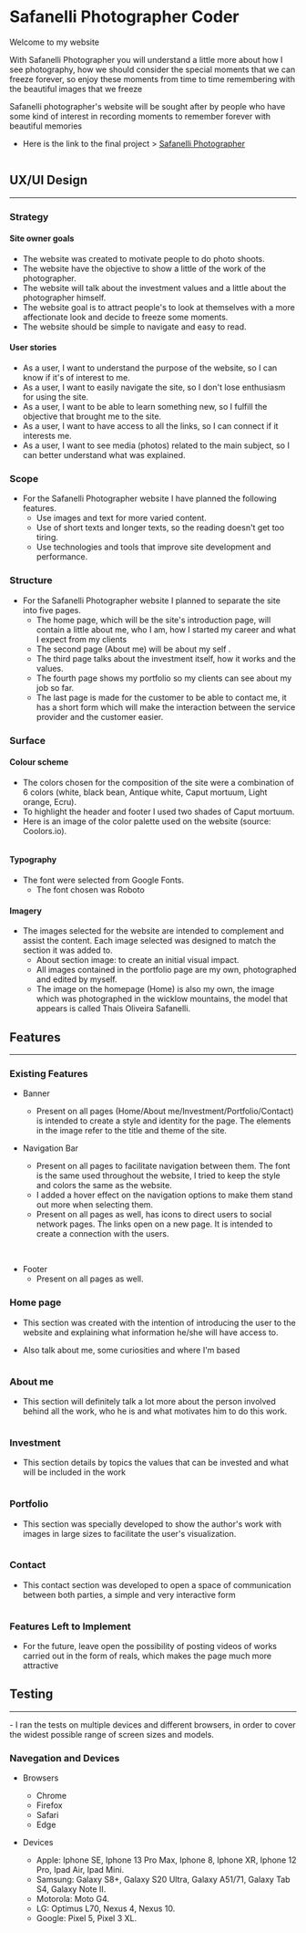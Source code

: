 # Safanelli Photographer Coder


 
 Welcome to my website

 With Safanelli Photographer you will understand a little more about how I see photography, how we should consider the special moments that we can freeze forever, so enjoy these moments from time to time remembering with the beautiful images that we freeze

 Safanelli photographer's website will be sought after by people who have some kind of interest in recording moments to remember forever with beautiful memories

 - Here is the link to the final project > [Safanelli Photographer](https://diogosafanelli.github.io/first-project-ci/)

 
 <img src="img/readme.png" alt="">

 ## UX/UI Design
 <hr>

 ### Strategy

#### Site owner goals

- The website was created to motivate people to do photo shoots.
- The website have the objective to show a little of the work of the photographer.
- The website will talk about the investment values and a little about the photographer himself.
- The website goal is to attract people's to look at themselves with a more affectionate look and decide to freeze some moments.
- The website should be simple to navigate and easy to read.

#### User stories

- As a user, I want to understand the purpose of the website, so I can know if it's of interest to me.
- As a user, I want to easily navigate the site, so I don't lose enthusiasm for using the site.
- As a user, I want to be able to learn something new, so I fulfill the objective that brought me to the site.
- As a user, I want to have access to all the links, so I can connect if it interests me.
- As a user, I want to see media (photos) related to the main subject, so I can better understand what was explained.

### Scope

- For the Safanelli Photographer website I have planned the following features.
  - Use images and text for more varied content.
  - Use of short texts and longer texts, so the reading doesn't get too tiring.
  - Use technologies and tools that improve site development and performance.

### Structure

- For the Safanelli Photographer website I planned to separate the site into five pages.
  - The home page, which will be the site's introduction page, will contain a little about me, who I am, how I started my career and what I expect from my clients
  - The second page (About me) will be about my self .
  - The third page talks about the investment itself, how it works and the values.
  - The fourth page shows my portfolio so my clients can see about my job so far.
  - The last page is made for the customer to be able to contact me, it has a short form which will make the interaction between the service provider and the customer easier.


### Surface

#### Colour scheme

- The colors chosen for the composition of the site were a combination of 6 colors (white, black bean, Antique white, Caput mortuum, Light orange, Ecru).
- To highlight the header and footer I used two shades of Caput mortuum.
- Here is an image of the color palette used on the website (source: Coolors.io).

<img src="img/colors.png" alt="">

#### Typography

- The font were selected from Google Fonts.
  - The font chosen was Roboto 

#### Imagery

- The images selected for the website are intended to complement and assist the content. Each image selected was designed to match the section it was added to.
  - About section image: to create an initial visual impact.
  - All images contained in the portfolio page are my own, photographed and edited by myself.
  - The image on the homepage (Home) is also my own, the image which was photographed in the  wicklow mountains, the model that appears is called Thais Oliveira Safanelli.

## Features
<hr>

### Existing Features

- Banner 
  - Present on all pages (Home/About me/Investment/Portfolio/Contact) is intended to create a style and identity for the page. The elements in the image refer to the title and theme of the site.

- Navigation Bar
  - Present on all pages to facilitate navigation between them. The font is the same used throughout the website, I tried to keep the style and colors the same as the website.
  - I added a hover effect on the navigation options to make them stand out more when selecting them.
  - Present on all pages as well, has icons to direct users to social network pages. The links open on a new page. It is intended to create a connection with the users.

<img src="img/menu.png" alt="">

<img src="img/menu2.png" alt="">



- Footer
  - Present on all pages as well.
  

### Home page

- This section was created with the intention of introducing the user to the website and explaining what information he/she will have access to.
- Also talk about me, some curiosities and where I'm based

  <img src="img/home pagehome.png" alt="">




### About me  

- This section will definitely talk a lot more about the person involved behind all the work, who he is and what motivates him to do this work.

<img src="img/about me.png" alt="">

### Investment

- This section details by topics the values that can be invested and what will be included in the work

<img src="img/investment.png" alt="">

### Portfolio

- This section was specially developed to show the author's work with images in large sizes to facilitate the user's visualization.


<img src="img/portfolio.png" alt="">


### Contact 

- This contact section was developed to open a space of communication between both parties, a simple and very interactive form

<img src="img/contactme.png" alt="">

### Features Left to Implement

- For the future, leave open the possibility of posting videos of works carried out in the form of reals, which makes the page much more attractive

## Testing
<hr>
- I ran the tests on multiple devices and different browsers, in order to cover the widest possible range of screen sizes and models.

### Navegation and Devices

- Browsers
  - Chrome
  - Firefox
  - Safari
  - Edge

- Devices  
  - Apple: Iphone SE, Iphone 13 Pro Max, Iphone 8, Iphone XR, Iphone 12 Pro, Ipad Air, Ipad Mini.
  - Samsung: Galaxy S8+, Galaxy S20 Ultra, Galaxy A51/71, Galaxy Tab S4, Galaxy Note II.
  - Motorola: Moto G4.
  - LG: Optimus L70, Nexus 4, Nexus 10.
  - Google: Pixel 5, Pixel 3 XL.
